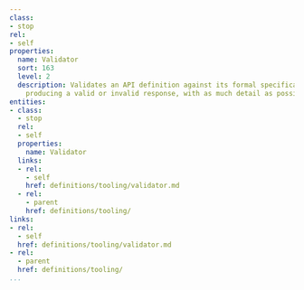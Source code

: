 ```yaml
---
class:
- stop
rel:
- self
properties:
  name: Validator
  sort: 163
  level: 2
  description: Validates an API definition against its formal specification and schema,
    producing a valid or invalid response, with as much detail as possible.
entities:
- class:
  - stop
  rel:
  - self
  properties:
    name: Validator
  links:
  - rel:
    - self
    href: definitions/tooling/validator.md
  - rel:
    - parent
    href: definitions/tooling/
links:
- rel:
  - self
  href: definitions/tooling/validator.md
- rel:
  - parent
  href: definitions/tooling/
...
```

